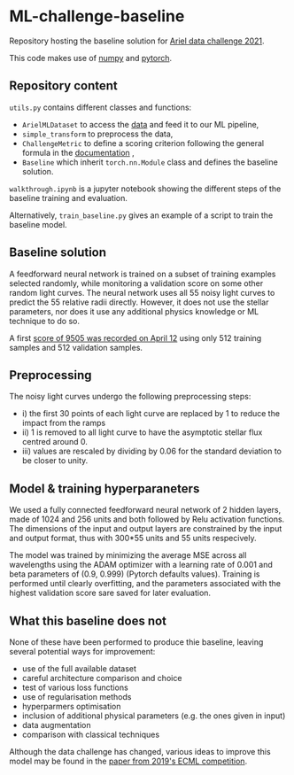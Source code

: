 # ML-challenge-baseline
Repository hosting the baseline solution for [Ariel data challenge 2021](https://www.ariel-datachallenge.space/).

This code makes use of [numpy](https://github.com/numpy/numpy) and [pytorch](https://github.com/pytorch/pytorch).

## Repository content

```utils.py``` contains different classes and functions:
- ```ArielMLDataset``` to access the [data](https://github.com/pytorch/pytorch) and feed it to our ML pipeline,
- ```simple_transform``` to preprocess the data,
- ```ChallengeMetric``` to define a scoring criterion following the general formula in the [documentation](https://www.ariel-datachallenge.space/ML/documentation/scoring) ,
- ```Baseline``` which inherit ```torch.nn.Module``` class and defines the baseline solution.

```walkthrough.ipynb``` is a jupyter notebook showing the different steps of the baseline training and evaluation.

Alternatively, ```train_baseline.py``` gives an example of a script to train the baseline model.

## Baseline solution

A feedforward neural network is trained on a subset of training examples selected randomly, while monitoring a validation score on some other random light curves. The neural network uses all 55 noisy light curves to predict the 55 relative radii directly. However, it does not use the stellar parameters, nor does it use any additional physics knowledge or ML technique to do so.

A first [score of 9505 was recorded on April 12](https://www.ariel-datachallenge.space/ML/leaderboard/) using only 512 training samples and 512 validation samples.

## Preprocessing

The noisy light curves undergo the following preprocessing steps:

- i) the first 30 points of each light curve are replaced by 1 to reduce the impact from the ramps
- ii) 1 is removed to all light curve to have the asymptotic stellar flux centred around 0.
- iii) values are rescaled by dividing by 0.06 for the standard deviation to be closer to unity.

## Model & training hyperparaneters

We used a fully connected feedforward neural network of 2 hidden layers, made of 1024 and 256 units and both followed by Relu activation functions. The dimensions of the input and output layers are constrained by the input and output format, thus with 300*55 units and 55 units respecively.

The model was trained by minimizing the average MSE across all wavelengths using the ADAM optimizer with a learning rate of 0.001 and beta parameters of (0.9, 0.999) (Pytorch defaults values). Training is performed until clearly overfitting, and the parameters associated with the highest validation score sare saved for later evaluation.

## What this baseline does not
None of these have been performed to produce thie baseline, leaving several potential ways for improvement:
- use of the full available dataset
- careful architecture comparison and choice
- test of various loss functions 
- use of regularisation methods
- hyperparmers optimisation
- inclusion of additional physical parameters (e.g. the ones given in input)
- data augmentation
- comparison with classical techniques

Although the data challenge has changed, various ideas to improve this model may be found in the [paper from 2019's ECML competition](https://arxiv.org/abs/2010.15996).